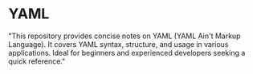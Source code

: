 # YAML
"This repository provides concise notes on YAML (YAML Ain't Markup Language). It covers YAML syntax, structure, and usage in various applications. Ideal for beginners and experienced developers seeking a quick reference."
